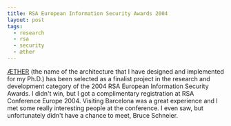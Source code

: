 ```yaml
---
title: RSA European Information Security Awards 2004
layout: post
tags:
  - research
  - rsa
  - security
  - æther
---
```

[&AElig;THER](http://www.mee.tcd.ie/~ledoyle/EMERGINGNETWORKS/pages/aether.htm)
(the name of the architecture that I have designed and implemented for my Ph.D.)
has been selected as a finalist project in the research and development category
of the 2004 RSA European Information Security Awards. I didn't win, but I got a
complimentary registration at RSA Conference Europe 2004. Visiting Barcelona was
a great experience and I met some really interesting people at the conference. I
even saw, but unfortunately didn't have a chance to meet, Bruce Schneier.
